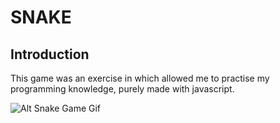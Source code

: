# SNAKE 

## Introduction
This game was an exercise in which allowed me to practise my programming knowledge, purely made with javascript.

![Alt Snake Game Gif](https://media.giphy.com/media/73pNlQZH522GsM5en9/giphy.gif)



